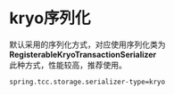# kryo序列化
默认采用的序列化方式，对应使用序列化类为**RegisterableKryoTransactionSerializer**   
此种方式，性能较高，推荐使用。   
```properties
spring.tcc.storage.serializer-type=kryo
```
